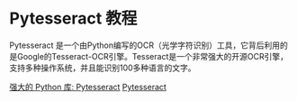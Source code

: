 # Pytesseract 教程

<show-structure depth="2"/>

Pytesseract 是一个由Python编写的OCR（光学字符识别）工具，它背后利用的是Google的Tesseract-OCR引擎。Tesseract是一个非常强大的开源OCR引擎，支持多种操作系统，并且能识别100多种语言的文字。


<seealso>
<category ref="ref_docs">
    <a href="https://mp.weixin.qq.com/s/EvQtuy2aPNwUnk6gdd2-uQ">强大的 Python 库: Pytesseract</a>
</category>
<category ref="ref_github">
    <a href="https://github.com/madmaze/pytesseract">Pytesseract</a>
</category>
<category ref="ref_issues"></category>
<category ref="ref_hf"></category>
<category ref="ref_ms"></category>
</seealso>